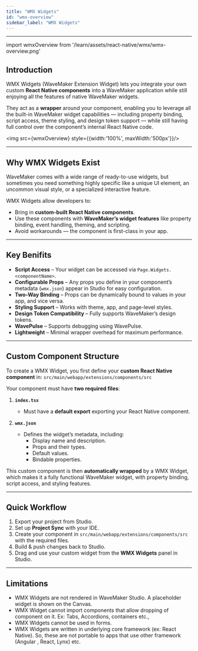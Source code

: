 ```yaml
---
title: "WMX Widgets"
id: "wmx-overview"
sidebar_label: "WMX Widgets"
---
```

---

import wmxOverview from '/learn/assets/react-native/wmx/wmx-overview.png'

## Introduction

WMX Widgets (WaveMaker Extension Widget) lets you integrate your own custom **React Native components** into a WaveMaker application while still enjoying all the features of native WaveMaker widgets.  

They act as a **wrapper** around your component, enabling you to leverage all the built-in WaveMaker widget capabilities — including property binding, script access, theme styling, and design token support — while still having full control over the component’s internal React Native code.

<img src={wmxOverview} style={{width:'100%', maxWidth:'500px'}}/>

---

## Why WMX Widgets Exist
WaveMaker comes with a wide range of ready-to-use widgets, but sometimes you need something highly specific like a unique UI element, an uncommon visual style, or a specialized interactive feature.  

WMX Widgets allow developers to:
- Bring in **custom-built React Native components**.
- Use these components with **WaveMaker’s widget features** like property binding, event handling, theming, and scripting.
- Avoid workarounds — the component is first-class in your app.

---

## Key Benifits
- **Script Access** – Your widget can be accessed via `Page.Widgets.<componentName>`.
- **Configurable Props** – Any props you define in your component’s metadata (`wmx.json`) appear in Studio for easy configuration.
- **Two-Way Binding** – Props can be dynamically bound to values in your app, and vice versa.
- **Styling Support** – Works with theme, app, and page-level styles.
- **Design Token Compatibility** – Fully supports WaveMaker’s design tokens.
- **WavePulse** – Supports debugging using WavePulse.
- **Lightweight** – Minimal wrapper overhead for maximum performance.

---

## Custom Component Structure
To create a WMX Widget, you first define your **custom React Native component** in: `src/main/webapp/extensions/components/src`

Your component must have **two required files**:

1. **`index.tsx`**  
   - Must have a **default export** exporting your React Native component.

2. **`wmx.json`**  
   - Defines the widget’s metadata, including:
     - Display name and description.
     - Props and their types.
     - Default values.
     - Bindable properties.

This custom component is then **automatically wrapped** by a WMX Widget, which makes it a fully functional WaveMaker widget, with property binding, script access, and styling features.

---

## Quick Workflow
1. Export your project from Studio.
2. Set up **Project Sync** with your IDE.
3. Create your component in `src/main/webapp/extensions/components/src` with the required files.
4. Build & push changes back to Studio.
5. Drag and use your custom widget from the **WMX Widgets** panel in Studio.

---

## Limitations

- WMX Widgets are not rendered in WaveMaker Studio. A placeholder widget is shown on the Canvas.
- WMX Widget cannot import components that allow dropping of component on it. Ex: Tabs, Accordions, containers etc.,
- WMX Widgets cannot be used in forms.
- WMX Widgets are written in underlying core  framework (ex: React Native). So, these are not portable to apps that use other framework (Angular , React, Lynx) etc.

